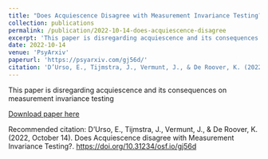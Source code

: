 ```yaml
---
title: "Does Acquiescence Disagree with Measurement Invariance Testing?"
collection: publications
permalink: /publication/2022-10-14-does-acquiescence-disagree
excerpt: 'This paper is disregarding acquiescence and its consequences on measurement invariance testing' 
date: 2022-10-14
venue: 'PsyArxiv'
paperurl: 'https://psyarxiv.com/gj56d/'
citation: 'D’Urso, E., Tijmstra, J., Vermunt, J., & De Roover, K. (2022, October 14). Does Acquiescence disagree with Measurement Invariance Testing?. https://doi.org/10.31234/osf.io/gj56d'
---
```

This paper is disregarding acquiescence and its consequences on measurement invariance testing

[Download paper here](https://psyarxiv.com/gj56d/)

Recommended citation: D’Urso, E., Tijmstra, J., Vermunt, J., & De Roover, K. (2022, October 14). Does Acquiescence disagree with Measurement Invariance Testing?. https://doi.org/10.31234/osf.io/gj56d
